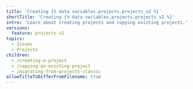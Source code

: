 ```yaml
---
title: 'Creating {% data variables.projects.projects_v2 %}'
shortTitle: 'Creating {% data variables.projects.projects_v2 %}'
intro: 'Learn about creating projects and copying existing projects.'
versions:
  feature: projects-v2
topics:
  - Issues
  - Projects
children:
  - /creating-a-project
  - /copying-an-existing-project
  - /migrating-from-projects-classic
allowTitleToDifferFromFilename: true
---
```


